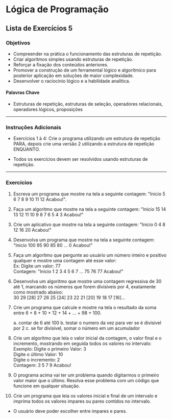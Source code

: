 # Lógica de Programação 
## Lista de Exercícios 5
### Objetivos
- Compreender na prática o funcionamento das estruturas de repetição.  
- Criar algoritmos simples usando estruturas de repetição. 
- Reforçar a fixação dos conteúdos anteriores. 
- Promover a construção de um ferramental lógico e algorítmico para posterior aplicação em soluções de maior complexidade.
- Desenvolver o racíocinio lógico e a habilidade analítica. 
#### Palavras Chave  
- Estruturas de repetição, estruturas de seleção, operadores relacionais, operadores lógicos, proposições
---
### Instruções Adicionais 
- Exercícios 1 à 4:
Crie o programa utilizando um estrutura de repetição PARA, depois crie uma versão 2 utilizando a estrutura de repetição ENQUANTO. 

- Todos os exercícios devem ser resolvidos usando estruturas de repetição. 
---
### Exercícios 
1. Escreva um programa que mostre na tela a seguinte contagem:
"Inicio 5 6 7 8 9 10 11 12 Acabou!". 

2. Faça um algoritmo que mostre na tela a seguinte contagem:
"Inicio 15 14 13 12 11 10 9 8 7 6 5 4 3 Acabou!" 

3. Crie um aplicativo que mostre na tela a seguinte contagem:
"Inicio 0 4 8 12 16 20 Acabou!" 

4. Desenvolva um programa que mostre na tela a seguinte contagem: "Inicio 100 95 90 85 80 ... 0 Acabou!"

5. Faça um algoritmo que pergunte ao usuário um número inteiro e positivo qualquer e mostre uma contagem até esse valor:  
Ex: Digite um valor: 77  
Contagem: "Inicio 1 2 3 4 5 6 7 ... 75 76 77 Acabou!" 

6. Desenvolva um algoritmo que mostre uma contagem regressiva de 30 até 1, marcando os números que forem divisíveis por 4, exatamente como mostrado abaixo:  
30 29 [28] 27 26 25 [24] 23 22 21 [20] 19 18 17 [16]...

7. Crie um programa que calcule e mostre na tela o resultado da soma entre 6 + 8 + 10 + 12 + 14 + ... + 98 + 100.


   a. contar de 6 até 100 
   b. testar o numero da vez para ver se é divisivel por 2 
   c. se for divisivel, somar o número em um acumulador 




8. Crie um algoritmo que leia o valor inicial da contagem, o valor final e o incremento, mostrando em seguida todos os valores no intervalo:  
Exemplo: 
Digite o primeiro Valor: 3  
Digite o último Valor: 10  
Digite o incremento: 2  
Contagem: 3 5 7 9 Acabou!

9. O programa acima vai ter um problema quando digitarmos o primeiro valor maior que o último. Resolva esse problema com um código que funcione em qualquer situação.

10. Crie um programa que leia os valores inicial e final de um intervalo e imprima todos os valores impares ou pares contidos no intervalo. 
- O usuário deve poder escolher entre impares e pares.  
 